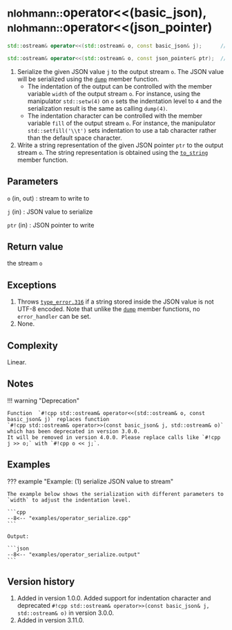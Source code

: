 # <small>nlohmann::</small>operator<<(basic_json), <small>nlohmann::</small>operator<<(json_pointer)

```cpp
std::ostream& operator<<(std::ostream& o, const basic_json& j);      // (1)

std::ostream& operator<<(std::ostream& o, const json_pointer& ptr);  // (2)
```

1. Serialize the given JSON value `j` to the output stream `o`. The JSON value will be serialized using the
   [`dump`](dump.md) member function.
    - The indentation of the output can be controlled with the member variable `width` of the output stream `o`. For
      instance, using the manipulator `std::setw(4)` on `o` sets the indentation level to `4` and the serialization
      result is the same as calling `dump(4)`.
    - The indentation character can be controlled with the member variable `fill` of the output stream `o`.
      For instance, the manipulator `std::setfill('\\t')` sets indentation to use a tab character rather than the
      default space character.
2. Write a string representation of the given JSON pointer `ptr` to the output stream `o`. The string representation is
   obtained using the [`to_string`](../json_pointer/to_string.md) member function.

## Parameters

`o` (in, out)
:   stream to write to

`j` (in)
:   JSON value to serialize

`ptr` (in)
:   JSON pointer to write

## Return value

the stream `o`

## Exceptions

1. Throws [`type_error.316`](../../home/exceptions.md#jsonexceptiontype_error316) if a string stored inside the JSON
   value is not UTF-8 encoded. Note that unlike the [`dump`](dump.md) member functions, no `error_handler` can be set.
2. None.

## Complexity

Linear.

## Notes

!!! warning "Deprecation"

    Function  `#!cpp std::ostream& operator<<(std::ostream& o, const basic_json& j)` replaces function
    `#!cpp std::ostream& operator>>(const basic_json& j, std::ostream& o)` which has been deprecated in version 3.0.0.
    It will be removed in version 4.0.0. Please replace calls like `#!cpp j >> o;` with `#!cpp o << j;`.

## Examples

??? example "Example: (1) serialize JSON value to stream"

    The example below shows the serialization with different parameters to `width` to adjust the indentation level.
        
    ```cpp
    --8<-- "examples/operator_serialize.cpp"
    ```
    
    Output:
    
    ```json
    --8<-- "examples/operator_serialize.output"
    ```

## Version history

1. Added in version 1.0.0. Added support for indentation character and deprecated
   `#!cpp std::ostream& operator>>(const basic_json& j, std::ostream& o)` in version 3.0.0.
3. Added in version 3.11.0.

